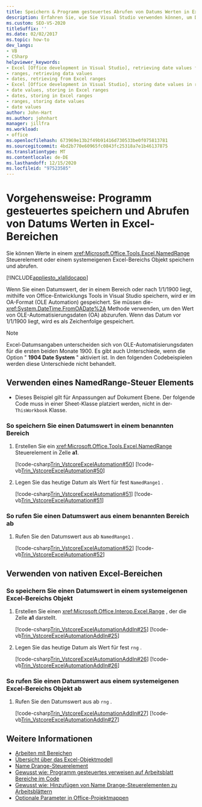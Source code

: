 ```yaml
---
title: Speichern & Programm gesteuertes Abrufen von Datums Werten in Excel-Bereichen
description: Erfahren Sie, wie Sie Visual Studio verwenden können, um Datumswerte in Microsoft Excel-Bereichen Programm gesteuert zu speichern und abzurufen.
ms.custom: SEO-VS-2020
titleSuffix: ''
ms.date: 02/02/2017
ms.topic: how-to
dev_langs:
- VB
- CSharp
helpviewer_keywords:
- Excel [Office development in Visual Studio], retrieving date values from ranges
- ranges, retrieving data values
- dates, retrieving from Excel ranges
- Excel [Office development in Visual Studio], storing date values in ranges
- date values, storing in Excel ranges
- dates, storing in Excel ranges
- ranges, storing date values
- date values
author: John-Hart
ms.author: johnhart
manager: jillfra
ms.workload:
- office
ms.openlocfilehash: 673969e13b2f49b91416d730533be0f075813781
ms.sourcegitcommit: 4bd2b770e60965fc0843fc25318a7e1b46137875
ms.translationtype: MT
ms.contentlocale: de-DE
ms.lasthandoff: 12/15/2020
ms.locfileid: "97523585"
---
```

# <a name="how-to-programmatically-store-and-retrieve-date-values-in-excel-ranges"></a>Vorgehensweise: Programm gesteuertes speichern und Abrufen von Datums Werten in Excel-Bereichen
  Sie können Werte in einem <xref:Microsoft.Office.Tools.Excel.NamedRange> Steuerelement oder einem systemeigenen Excel-Bereichs Objekt speichern und abrufen.

 [!INCLUDE[appliesto_xlalldocapp](../vsto/includes/appliesto-xlalldocapp-md.md)]

 Wenn Sie einen Datumswert, der in einem Bereich oder nach 1/1/1900 liegt, mithilfe von Office-Entwicklungs Tools in Visual Studio speichern, wird er im OA-Format (OLE Automation) gespeichert. Sie müssen die- <xref:System.DateTime.FromOADate%2A> Methode verwenden, um den Wert von OLE-Automatisierungsdaten (OA) abzurufen. Wenn das Datum vor 1/1/1900 liegt, wird es als Zeichenfolge gespeichert.

> [!NOTE]
> Excel-Datumsangaben unterscheiden sich von OLE-Automatisierungsdaten für die ersten beiden Monate 1900. Es gibt auch Unterschiede, wenn die Option " **1904 Date System** " aktiviert ist. In den folgenden Codebeispielen werden diese Unterschiede nicht behandelt.

## <a name="use-a-namedrange-control"></a>Verwenden eines NamedRange-Steuer Elements

- Dieses Beispiel gilt für Anpassungen auf Dokument Ebene. Der folgende Code muss in einer Sheet-Klasse platziert werden, nicht in der- `ThisWorkbook` Klasse.

### <a name="to-store-a-date-value-in-a-named-range"></a>So speichern Sie einen Datumswert in einem benannten Bereich

1. Erstellen Sie ein <xref:Microsoft.Office.Tools.Excel.NamedRange> Steuerelement in Zelle **a1**.

     [!code-csharp[Trin_VstcoreExcelAutomation#50](../vsto/codesnippet/CSharp/Trin_VstcoreExcelAutomationCS/Sheet1.cs#50)]
     [!code-vb[Trin_VstcoreExcelAutomation#50](../vsto/codesnippet/VisualBasic/Trin_VstcoreExcelAutomation/Sheet1.vb#50)]

2. Legen Sie das heutige Datum als Wert für fest `NamedRange1` .

     [!code-csharp[Trin_VstcoreExcelAutomation#51](../vsto/codesnippet/CSharp/Trin_VstcoreExcelAutomationCS/Sheet1.cs#51)]
     [!code-vb[Trin_VstcoreExcelAutomation#51](../vsto/codesnippet/VisualBasic/Trin_VstcoreExcelAutomation/Sheet1.vb#51)]

### <a name="to-retrieve-a-date-value-from-a-named-range"></a>So rufen Sie einen Datumswert aus einem benannten Bereich ab

1. Rufen Sie den Datumswert aus ab `NamedRange1` .

     [!code-csharp[Trin_VstcoreExcelAutomation#52](../vsto/codesnippet/CSharp/Trin_VstcoreExcelAutomationCS/Sheet1.cs#52)]
     [!code-vb[Trin_VstcoreExcelAutomation#52](../vsto/codesnippet/VisualBasic/Trin_VstcoreExcelAutomation/Sheet1.vb#52)]

## <a name="use-native-excel-ranges"></a>Verwenden von nativen Excel-Bereichen

### <a name="to-store-a-date-value-in-a-native-excel-range-object"></a>So speichern Sie einen Datumswert in einem systemeigenen Excel-Bereichs Objekt

1. Erstellen Sie einen <xref:Microsoft.Office.Interop.Excel.Range> , der die Zelle **a1** darstellt.

     [!code-csharp[Trin_VstcoreExcelAutomationAddIn#25](../vsto/codesnippet/CSharp/trin_vstcoreexcelautomationaddin/ThisAddIn.cs#25)]
     [!code-vb[Trin_VstcoreExcelAutomationAddIn#25](../vsto/codesnippet/VisualBasic/trin_vstcoreexcelautomationaddin/ThisAddIn.vb#25)]

2. Legen Sie das heutige Datum als Wert für fest `rng` .

     [!code-csharp[Trin_VstcoreExcelAutomationAddIn#26](../vsto/codesnippet/CSharp/trin_vstcoreexcelautomationaddin/ThisAddIn.cs#26)]
     [!code-vb[Trin_VstcoreExcelAutomationAddIn#26](../vsto/codesnippet/VisualBasic/trin_vstcoreexcelautomationaddin/ThisAddIn.vb#26)]

### <a name="to-retrieve-a-date-value-from-a-native-excel-range-object"></a>So rufen Sie einen Datumswert aus einem systemeigenen Excel-Bereichs Objekt ab

1. Rufen Sie den Datumswert aus ab `rng` .

     [!code-csharp[Trin_VstcoreExcelAutomationAddIn#27](../vsto/codesnippet/CSharp/trin_vstcoreexcelautomationaddin/ThisAddIn.cs#27)]
     [!code-vb[Trin_VstcoreExcelAutomationAddIn#27](../vsto/codesnippet/VisualBasic/trin_vstcoreexcelautomationaddin/ThisAddIn.vb#27)]

## <a name="see-also"></a>Weitere Informationen
- [Arbeiten mit Bereichen](../vsto/working-with-ranges.md)
- [Übersicht über das Excel-Objektmodell](../vsto/excel-object-model-overview.md)
- [Name Drange-Steuerelement](../vsto/namedrange-control.md)
- [Gewusst wie: Programm gesteuertes verweisen auf Arbeitsblatt Bereiche im Code](../vsto/how-to-programmatically-refer-to-worksheet-ranges-in-code.md)
- [Gewusst wie: Hinzufügen von Name Drange-Steuerelementen zu Arbeitsblättern](../vsto/how-to-add-namedrange-controls-to-worksheets.md)
- [Optionale Parameter in Office-Projektmappen](../vsto/optional-parameters-in-office-solutions.md)
